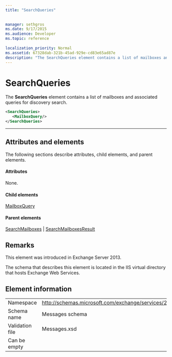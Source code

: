 ```yaml
---
title: "SearchQueries"
 
 
manager: sethgros
ms.date: 9/17/2015
ms.audience: Developer
ms.topic: reference
 
localization_priority: Normal
ms.assetid: 67328dab-321b-45ad-929e-cd83e65ad87e
description: "The SearchQueries element contains a list of mailboxes and associated queries for discovery search."
---
```


# SearchQueries

The **SearchQueries** element contains a list of mailboxes and associated queries for discovery search. 
  
```XML
<SearchQueries>
   <MailboxQuery/>
</SearchQueries>
```

 ****
## Attributes and elements

The following sections describe attributes, child elements, and parent elements.
  
#### Attributes

None.
  
#### Child elements

[MailboxQuery](mailboxquery.md)
  
#### Parent elements

[SearchMailboxes](searchmailboxes.md) | [SearchMailboxesResult](searchmailboxesresult.md)
  
## Remarks

This element was introduced in Exchange Server 2013.
  
The schema that describes this element is located in the IIS virtual directory that hosts Exchange Web Services.
  
## Element information

|||
|:-----|:-----|
|Namespace  <br/> |http://schemas.microsoft.com/exchange/services/2006/messages  <br/> |
|Schema name  <br/> |Messages schema  <br/> |
|Validation file  <br/> |Messages.xsd  <br/> |
|Can be empty  <br/> ||
   

